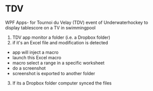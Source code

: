TDV
===

WPF Apps-  for Tournoi du Velay (TDV) event of Underwaterhockey to display tablescore on a TV in swimmingpool


1. TDV app monitor a folder (i.e. a Dropbox folder)
2. if it's an Excel file and modification is detected
-  app will inject a macro
-  launch this Excel macro
-  macro select a range in a specific worksheet
-  do a screenshot
-  screenshot is exported to another folder
3. If its a Dropbox folder computer synced the files
